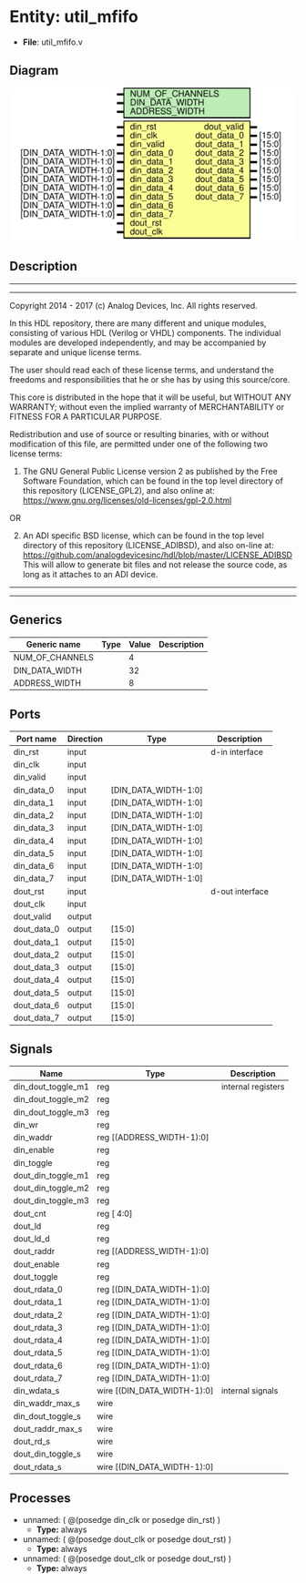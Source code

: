 # Entity: util_mfifo

- **File**: util_mfifo.v
## Diagram

![Diagram](util_mfifo.svg "Diagram")
## Description

 ***************************************************************************
 ***************************************************************************
 Copyright 2014 - 2017 (c) Analog Devices, Inc. All rights reserved.

 In this HDL repository, there are many different and unique modules, consisting
 of various HDL (Verilog or VHDL) components. The individual modules are
 developed independently, and may be accompanied by separate and unique license
 terms.

 The user should read each of these license terms, and understand the
 freedoms and responsibilities that he or she has by using this source/core.

 This core is distributed in the hope that it will be useful, but WITHOUT ANY
 WARRANTY; without even the implied warranty of MERCHANTABILITY or FITNESS FOR
 A PARTICULAR PURPOSE.

 Redistribution and use of source or resulting binaries, with or without modification
 of this file, are permitted under one of the following two license terms:

   1. The GNU General Public License version 2 as published by the
      Free Software Foundation, which can be found in the top level directory
      of this repository (LICENSE_GPL2), and also online at:
      <https://www.gnu.org/licenses/old-licenses/gpl-2.0.html>

 OR

   2. An ADI specific BSD license, which can be found in the top level directory
      of this repository (LICENSE_ADIBSD), and also on-line at:
      https://github.com/analogdevicesinc/hdl/blob/master/LICENSE_ADIBSD
      This will allow to generate bit files and not release the source code,
      as long as it attaches to an ADI device.

 ***************************************************************************
 ***************************************************************************

## Generics

| Generic name    | Type | Value | Description |
| --------------- | ---- | ----- | ----------- |
| NUM_OF_CHANNELS |      | 4     |             |
| DIN_DATA_WIDTH  |      | 32    |             |
| ADDRESS_WIDTH   |      | 8     |             |
## Ports

| Port name   | Direction | Type                 | Description      |
| ----------- | --------- | -------------------- | ---------------- |
| din_rst     | input     |                      |  d-in interface  |
| din_clk     | input     |                      |                  |
| din_valid   | input     |                      |                  |
| din_data_0  | input     | [DIN_DATA_WIDTH-1:0] |                  |
| din_data_1  | input     | [DIN_DATA_WIDTH-1:0] |                  |
| din_data_2  | input     | [DIN_DATA_WIDTH-1:0] |                  |
| din_data_3  | input     | [DIN_DATA_WIDTH-1:0] |                  |
| din_data_4  | input     | [DIN_DATA_WIDTH-1:0] |                  |
| din_data_5  | input     | [DIN_DATA_WIDTH-1:0] |                  |
| din_data_6  | input     | [DIN_DATA_WIDTH-1:0] |                  |
| din_data_7  | input     | [DIN_DATA_WIDTH-1:0] |                  |
| dout_rst    | input     |                      |  d-out interface |
| dout_clk    | input     |                      |                  |
| dout_valid  | output    |                      |                  |
| dout_data_0 | output    | [15:0]               |                  |
| dout_data_1 | output    | [15:0]               |                  |
| dout_data_2 | output    | [15:0]               |                  |
| dout_data_3 | output    | [15:0]               |                  |
| dout_data_4 | output    | [15:0]               |                  |
| dout_data_5 | output    | [15:0]               |                  |
| dout_data_6 | output    | [15:0]               |                  |
| dout_data_7 | output    | [15:0]               |                  |
## Signals

| Name               | Type                           | Description          |
| ------------------ | ------------------------------ | -------------------- |
| din_dout_toggle_m1 | reg                            |  internal registers  |
| din_dout_toggle_m2 | reg                            |                      |
| din_dout_toggle_m3 | reg                            |                      |
| din_wr             | reg                            |                      |
| din_waddr          | reg     [(ADDRESS_WIDTH-1):0]  |                      |
| din_enable         | reg                            |                      |
| din_toggle         | reg                            |                      |
| dout_din_toggle_m1 | reg                            |                      |
| dout_din_toggle_m2 | reg                            |                      |
| dout_din_toggle_m3 | reg                            |                      |
| dout_cnt           | reg     [ 4:0]                 |                      |
| dout_ld            | reg                            |                      |
| dout_ld_d          | reg                            |                      |
| dout_raddr         | reg     [(ADDRESS_WIDTH-1):0]  |                      |
| dout_enable        | reg                            |                      |
| dout_toggle        | reg                            |                      |
| dout_rdata_0       | reg     [(DIN_DATA_WIDTH-1):0] |                      |
| dout_rdata_1       | reg     [(DIN_DATA_WIDTH-1):0] |                      |
| dout_rdata_2       | reg     [(DIN_DATA_WIDTH-1):0] |                      |
| dout_rdata_3       | reg     [(DIN_DATA_WIDTH-1):0] |                      |
| dout_rdata_4       | reg     [(DIN_DATA_WIDTH-1):0] |                      |
| dout_rdata_5       | reg     [(DIN_DATA_WIDTH-1):0] |                      |
| dout_rdata_6       | reg     [(DIN_DATA_WIDTH-1):0] |                      |
| dout_rdata_7       | reg     [(DIN_DATA_WIDTH-1):0] |                      |
| din_wdata_s        | wire [(DIN_DATA_WIDTH-1):0]    |  internal signals    |
| din_waddr_max_s    | wire                           |                      |
| din_dout_toggle_s  | wire                           |                      |
| dout_raddr_max_s   | wire                           |                      |
| dout_rd_s          | wire                           |                      |
| dout_din_toggle_s  | wire                           |                      |
| dout_rdata_s       | wire [(DIN_DATA_WIDTH-1):0]    |                      |
## Processes
- unnamed: ( @(posedge din_clk or posedge din_rst) )
  - **Type:** always
- unnamed: ( @(posedge dout_clk or posedge dout_rst) )
  - **Type:** always
- unnamed: ( @(posedge dout_clk or posedge dout_rst) )
  - **Type:** always
